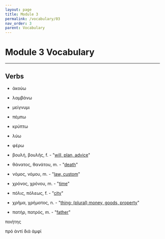 ```yaml
---
layout: page
title: Module 3
permalink: /vocabulary/03
nav_order: 3
parent: Vocabulary
---
```


# Module 3 Vocabulary

***

## Verbs

* ἀκούω
* λαμβάνω
* μείγνυμι
* πέμπω
* κρύπτω
* λύω
* φέρω

* βουλή, βουλῆς, f. - "[will, plan, advice](https://logeion.uchicago.edu/βουλή)"
* θάνατος, θανάτου, m. - "[death](https://logeion.uchicago.edu/θάνατος)"
* νόμος, νόμου, m. - "[law, custom](https://logeion.uchicago.edu/νόμος)"
* χρόνος, χρόνου, m. - "[time](https://logeion.uchicago.edu/χρόνος)"
* πόλις, πόλεως, f. - "[city](https://logeion.uchicago.edu/πόλις)"
* χρῆμα, χρήματος, n. - "[thing; (plural) money, goods, property](https://logeion.uchicago.edu/χρῆμα)"
* πατήρ, πατρός, m. - "[father](https://logeion.uchicago.edu/πατήρ)"

ποιήτης

πρό
ἀντί
διά
ἀμφί
